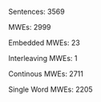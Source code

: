 Sentences: 3569

MWEs: 2999

Embedded MWEs: 23

Interleaving MWEs: 1

Continous MWEs: 2711

Single Word MWEs: 2205